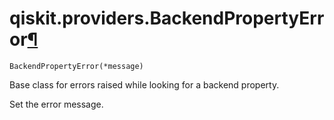 # qiskit.providers.BackendPropertyError[¶](#qiskit-providers-backendpropertyerror "Permalink to this headline")

<span id="undefined" />

`BackendPropertyError(*message)`

Base class for errors raised while looking for a backend property.

Set the error message.
